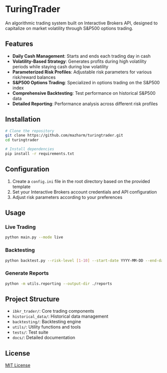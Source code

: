 # TuringTrader

An algorithmic trading system built on Interactive Brokers API, designed to capitalize on market volatility through S&P500 options trading.

## Features

- **Daily Cash Management**: Starts and ends each trading day in cash
- **Volatility-Based Strategy**: Generates profits during high volatility periods while staying cash during low volatility
- **Parameterized Risk Profiles**: Adjustable risk parameters for various risk/reward balances
- **S&P500 Options Trading**: Specialized in options trading on the S&P500 index
- **Comprehensive Backtesting**: Test performance on historical S&P500 data
- **Detailed Reporting**: Performance analysis across different risk profiles

## Installation

```bash
# Clone the repository
git clone https://github.com/mazharm/turingtrader.git
cd turingtrader

# Install dependencies
pip install -r requirements.txt
```

## Configuration

1. Create a `config.ini` file in the root directory based on the provided template
2. Set your Interactive Brokers account credentials and API configuration
3. Adjust risk parameters according to your preferences

## Usage

### Live Trading

```bash
python main.py --mode live
```

### Backtesting

```bash
python backtest.py --risk-level [1-10] --start-date YYYY-MM-DD --end-date YYYY-MM-DD
```

### Generate Reports

```bash
python -m utils.reporting --output-dir ./reports
```

## Project Structure

- `ibkr_trader/`: Core trading components
- `historical_data/`: Historical data management
- `backtesting/`: Backtesting engine
- `utils/`: Utility functions and tools
- `tests/`: Test suite
- `docs/`: Detailed documentation

## License

[MIT License](LICENSE)
